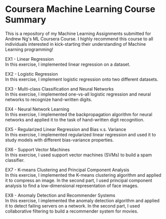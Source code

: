 # Coursera Machine Learning Course Summary
This is a repository of my Machine Learning Assignments submitted for Andrew Ng's ML Coursera Course. I highly recommend this course to all individuals interested in kick-starting their understanding of Machine Learning programming! 

EX1 - Linear Regression  
In this exercise, I implemented linear regression on a dataset. 

EX2 - Logistic Regression  
In this exercise, I implement logistic regression onto two different datasets.

EX3 - Multi-class Classification and Neural Networks  
In this exercise, I implemented one-vs-all logistic regression and neural networks to recognize hand-written digits.

EX4 - Neural Network Learning  
In this exercise, I implemented the backpropagation algorithm for neural networks and applied it to the task of hand-written digit recognition.

EX5 - Regularized Linear Regression and Bias v.s. Variance  
In this exercise, I implemented regularized linear regression and used it to study models with different bias-variance properties.

EX6 - Support Vector Machines  
In this exercise, I used support vector machines (SVMs) to build a spam classifier.

EX7 - K-means Clustering and Principal Component Analysis  
In this exercise, I implemented the K-means clustering algorithm and applied it to compress an image. In the second part, I used principal component analysis to find a low-dimensional representation of face images.

EX8 - Anomaly Detection and Recommender Systems  
In this exercise, I implemented the anomaly detection algorithm and applied it to detect failing servers on a network. In the second part, I used collaborative filtering to build a recommender system for movies.
